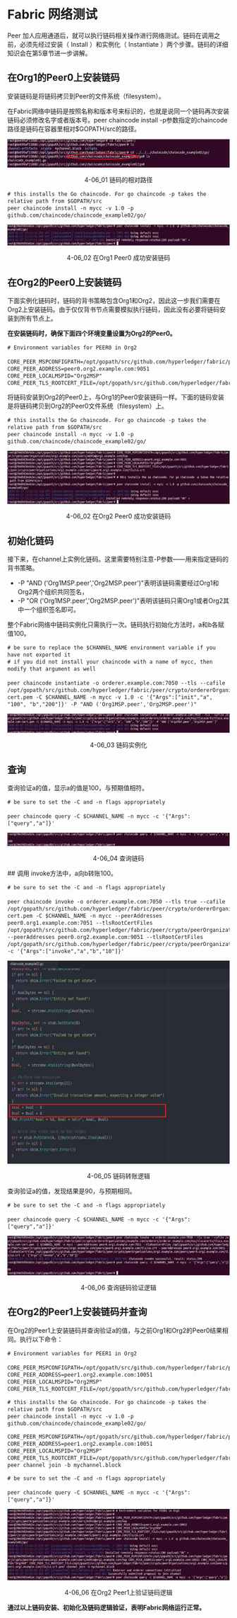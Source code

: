# Fabric 网络测试

Peer 加人应用通道后，就可以执行链码相关操作进行网络测试。链码在调用之前，必须先经过安装（ Install ）和实例化（ Instantiate ）两个步骤。链码的详细知识会在第5章节进一步讲解。

## 在Org1的Peer0上安装链码
安装链码是将链码拷贝到Peer的文件系统（filesystem）。

在Fabric网络中链码是按照名称和版本号来标识的，也就是说同一个链码再次安装链码必须修改名字或者版本号。peer chaincode install  -p参数指定的chaincode路径是链码在容器里相对$GOPATH/src的路径。

<div align=center>


![链码的相对路径](./pic/auto/image072.jpg) 

4-06_01 链码的相对路径
</div>

```
# this installs the Go chaincode. For go chaincode -p takes the relative path from $GOPATH/src
peer chaincode install -n mycc -v 1.0 -p github.com/chaincode/chaincode_example02/go/
```
<div align=center>


![在Org1 Peer0 成功安装链码](./pic/auto/image073.jpg) 

4-06_02 在Org1 Peer0 成功安装链码
</div>

## 在Org2的Peer0上安装链码
下面实例化链码时，链码的背书策略包含Org1和Org2，因此这一步我们需要在Org2上安装链码。由于仅仅背书节点需要模拟执行链码，因此没有必要将链码安装到所有节点上。

**在安装链码时，确保下面四个环境变量设置为Org2的Peer0。**

```
# Environment variables for PEER0 in Org2

CORE_PEER_MSPCONFIGPATH=/opt/gopath/src/github.com/hyperledger/fabric/peer/crypto/peerOrganizations/org2.example.com/users/Admin@org2.example.com/msp
CORE_PEER_ADDRESS=peer0.org2.example.com:9051
CORE_PEER_LOCALMSPID="Org2MSP"
CORE_PEER_TLS_ROOTCERT_FILE=/opt/gopath/src/github.com/hyperledger/fabric/peer/crypto/peerOrganizations/org2.example.com/peers/peer0.org2.example.com/tls/ca.crt
```
将链码安装到Org2的Peer0上，与Org1的Peer0安装链码一样。下面的链码安装是将链码拷贝到Org2的Peer0文件系统（filesystem）上。

```
# this installs the Go chaincode. For go chaincode -p takes the relative path from $GOPATH/src
peer chaincode install -n mycc -v 1.0 -p github.com/chaincode/chaincode_example02/go/
```
<div align=center>


![在Org2 Peer0 成功安装链码](./pic/auto/image074.jpg) 

4-06_02 在Org2 Peer0 成功安装链码
</div>

## 初始化链码

接下来，在channel上实例化链码。这里需要特别注意-P参数——用来指定链码的背书策略。

* -P "AND ('Org1MSP.peer','Org2MSP.peer')"表明该链码需要经过Org1和Org2两个组织共同签名，
* -P "OR ('Org1MSP.peer','Org2MSP.peer')"表明该链码只需Org1或者Org2其中一个组织签名即可。

整个Fabric网络中链码实例化只需执行一次。链码执行初始化方法时，a和b各赋值100。

```
# be sure to replace the $CHANNEL_NAME environment variable if you have not exported it
# if you did not install your chaincode with a name of mycc, then modify that argument as well

peer chaincode instantiate -o orderer.example.com:7050 --tls --cafile /opt/gopath/src/github.com/hyperledger/fabric/peer/crypto/ordererOrganizations/example.com/orderers/orderer.example.com/msp/tlscacerts/tlsca.example.com-cert.pem -C $CHANNEL_NAME -n mycc -v 1.0 -c '{"Args":["init","a", "100", "b","200"]}' -P "AND ('Org1MSP.peer','Org2MSP.peer')"
```
<div align=center>


![链码实例化](./pic/auto/image075.jpg) 

4-06_03 链码实例化
</div>

## 查询
查询验证a的值，显示a的值是100，与预期值相符。

```
# be sure to set the -C and -n flags appropriately

peer chaincode query -C $CHANNEL_NAME -n mycc -c '{"Args":["query","a"]}'
```
<div align=center>


![查询链码](./pic/auto/image076.jpg) 

4-06_04 查询链码
</div>
## 调用
invoke方法中，a向b转账100。

```
# be sure to set the -C and -n flags appropriately

peer chaincode invoke -o orderer.example.com:7050 --tls true --cafile /opt/gopath/src/github.com/hyperledger/fabric/peer/crypto/ordererOrganizations/example.com/orderers/orderer.example.com/msp/tlscacerts/tlsca.example.com-cert.pem -C $CHANNEL_NAME -n mycc --peerAddresses peer0.org1.example.com:7051 --tlsRootCertFiles /opt/gopath/src/github.com/hyperledger/fabric/peer/crypto/peerOrganizations/org1.example.com/peers/peer0.org1.example.com/tls/ca.crt --peerAddresses peer0.org2.example.com:9051 --tlsRootCertFiles /opt/gopath/src/github.com/hyperledger/fabric/peer/crypto/peerOrganizations/org2.example.com/peers/peer0.org2.example.com/tls/ca.crt -c '{"Args":["invoke","a","b","10"]}'
```
<div align=center>


![链码转账逻辑](./pic/auto/image077.jpg) 

4-06_05 链码转账逻辑
</div>

查询验证a的值，发现结果是90，与预期相同。
```
# be sure to set the -C and -n flags appropriately

peer chaincode query -C $CHANNEL_NAME -n mycc -c '{"Args":["query","a"]}'
```
<div align=center>


![查询链码验证逻辑](./pic/auto/image078.jpg) 

4-06_06 查询链码验证逻辑
</div>

## 在Org2的Peer1上安装链码并查询

在Org2的Peer1上安装链码并查询验证a的值，与之前Org1和Org2的Peer0结果相同。执行以下命令：

```
# Environment variables for PEER1 in Org2

CORE_PEER_MSPCONFIGPATH=/opt/gopath/src/github.com/hyperledger/fabric/peer/crypto/peerOrganizations/org2.example.com/users/Admin@org2.example.com/msp
CORE_PEER_ADDRESS=peer1.org2.example.com:10051
CORE_PEER_LOCALMSPID="Org2MSP"
CORE_PEER_TLS_ROOTCERT_FILE=/opt/gopath/src/github.com/hyperledger/fabric/peer/crypto/peerOrganizations/org2.example.com/peers/peer1.org2.example.com/tls/ca.crt
```
```
# this installs the Go chaincode. For go chaincode -p takes the relative path from $GOPATH/src
peer chaincode install -n mycc -v 1.0 -p github.com/chaincode/chaincode_example02/go/
```
```
CORE_PEER_MSPCONFIGPATH=/opt/gopath/src/github.com/hyperledger/fabric/peer/crypto/peerOrganizations/org2.example.com/users/Admin@org2.example.com/msp CORE_PEER_ADDRESS=peer1.org2.example.com:10051 CORE_PEER_LOCALMSPID="Org2MSP" CORE_PEER_TLS_ROOTCERT_FILE=/opt/gopath/src/github.com/hyperledger/fabric/peer/crypto/peerOrganizations/org2.example.com/peers/peer1.org2.example.com/tls/ca.crt peer channel join -b mychannel.block
```
```
# be sure to set the -C and -n flags appropriately

peer chaincode query -C $CHANNEL_NAME -n mycc -c '{"Args":["query","a"]}'

```
<div align=center>


![在Org2 Peer1上验证链码逻辑](./pic/auto/image079.jpg) 

4-06_06 在Org2 Peer1上验证链码逻辑
</div>

**通过以上链码安装、初始化及链码逻辑验证，表明Fabric网络运行正常。**